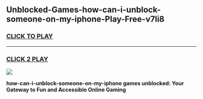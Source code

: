 
## Unblocked-Games-how-can-i-unblock-someone-on-my-iphone-Play-Free-v7li8
<h3>
<a href="https://premium76.site?title=how-can-i-unblock-someone-on-my-iphone&ref=10A">CLICK TO PLAY</a></h3>
<hr>

<h3>
<a href="https://premium76.site?title=how-can-i-unblock-someone-on-my-iphone&ref=10A">CLICK 2 PLAY</a>
  
</h3>

<a href="https://premium76.site?title=how-can-i-unblock-someone-on-my-iphone&ref=10A"><img src="https://clearcache.store/games.png"></a>


**how-can-i-unblock-someone-on-my-iphone games unblocked: Your Gateway to Fun and Accessible Online Gaming**
